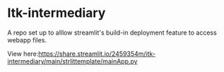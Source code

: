 # Itk-intermediary
A repo set up to alllow streamlit's build-in deployment feature to access webapp files.

View here:https://share.streamlit.io/2459354m/itk-intermediary/main/strlittemplate/mainApp.py
